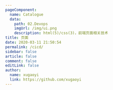 ```yaml
---
pageComponent:
  name: Catalogue
  data:
    path: 02.Devops
    imgUrl: /img/ui.png
    description: html(5)/css(3)，前端页面相关技术
title: 页面
date: 2020-03-11 21:50:54
permalink: /cicd/
sidebar: false
article: false
comment: false
editLink: false
author:
  name: xugaoyi
  link: https://github.com/xugaoyi
---
```

